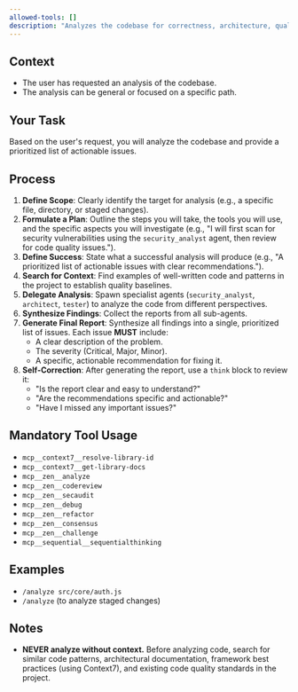 ```yaml
---
allowed-tools: []
description: "Analyzes the codebase for correctness, architecture, quality, security, and performance, providing a prioritized list of actionable issues."
---
```


## Context

- The user has requested an analysis of the codebase.
- The analysis can be general or focused on a specific path.

## Your Task

Based on the user's request, you will analyze the codebase and provide a prioritized list of actionable issues.

## Process

1.  **Define Scope**: Clearly identify the target for analysis (e.g., a specific file, directory, or staged changes).
2.  **Formulate a Plan**: Outline the steps you will take, the tools you will use, and the specific aspects you will investigate (e.g., "I will first scan for security vulnerabilities using the `security_analyst` agent, then review for code quality issues.").
3.  **Define Success**: State what a successful analysis will produce (e.g., "A prioritized list of actionable issues with clear recommendations.").
4.  **Search for Context**: Find examples of well-written code and patterns in the project to establish quality baselines.
5.  **Delegate Analysis**: Spawn specialist agents (`security_analyst`, `architect`, `tester`) to analyze the code from different perspectives.
6.  **Synthesize Findings**: Collect the reports from all sub-agents.
7.  **Generate Final Report**: Synthesize all findings into a single, prioritized list of issues. Each issue **MUST** include:
    -   A clear description of the problem.
    -   The severity (Critical, Major, Minor).
    -   A specific, actionable recommendation for fixing it.
8.  **Self-Correction**: After generating the report, use a `think` block to review it:
    -   "Is the report clear and easy to understand?"
    -   "Are the recommendations specific and actionable?"
    -   "Have I missed any important issues?"

## Mandatory Tool Usage

- `mcp__context7__resolve-library-id`
- `mcp__context7__get-library-docs`
- `mcp__zen__analyze`
- `mcp__zen__codereview`
- `mcp__zen__secaudit`
- `mcp__zen__debug`
- `mcp__zen__refactor`
- `mcp__zen__consensus`
- `mcp__zen__challenge`
- `mcp__sequential__sequentialthinking`

## Examples

- `/analyze src/core/auth.js`
- `/analyze` (to analyze staged changes)

## Notes

- **NEVER analyze without context.** Before analyzing code, search for similar code patterns, architectural documentation, framework best practices (using Context7), and existing code quality standards in the project.